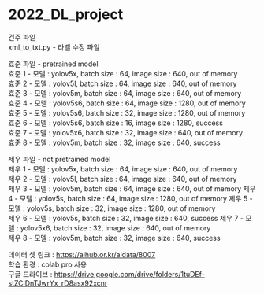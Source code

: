 # 2022_DL_project  
건주 파일  
xml_to_txt.py - 라벨 수정 파일  

효준 파일 - pretrained model  
효준 1 - 모델 : yolov5x, batch size : 64, image size : 640, out of memory  
효준 2 - 모델 : yolov5l, batch size : 64, image size : 640, out of memory  
효준 3 - 모델 : yolov5m, batch size : 64, image size : 640, out of memory  
효준 4 - 모델 : yolov5s6, batch size : 64, image size : 1280, out of memory  
효준 5 - 모델 : yolov5s6, batch size : 32, image size : 1280, out of memory  
효준 6 - 모델 : yolov5s6, batch size : 16, image size : 1280, success  
효준 7 - 모델 : yolov5x6, batch size : 32, image size : 640, out of memory  
효준 8 - 모델 : yolov5m, batch size : 32, image size : 640, success  

제우 파일 - not pretrained model  
제우 1 - 모델 : yolov5x, batch size : 64, image size : 640, out of memory  
제우 2 - 모델 : yolov5l, batch size : 64, image size : 640, out of memory  
제우 3 - 모델 : yolov5m, batch size : 64, image size : 640, out of memory 
제우 4 - 모델 : yolov5s, batch size : 64, image size : 1280, out of memory 
제우 5 - 모델 : yolov5s, batch size : 32, image size : 1280, out of memory  
제우 6 - 모델 : yolov5s, batch size : 32, image size : 640, success
제우 7 - 모델 : yolov5x6, batch size : 32, image size : 640, out of memory  
제우 8 - 모델 : yolov5m, batch size : 32, image size : 640, success     


데이터 셋 링크 : https://aihub.or.kr/aidata/8007  
학습 환경 : colab pro 사용  
구글 드라이브 : https://drive.google.com/drive/folders/1tuDEf-stZClDnTJwrYx_rD8asx92xcnr
